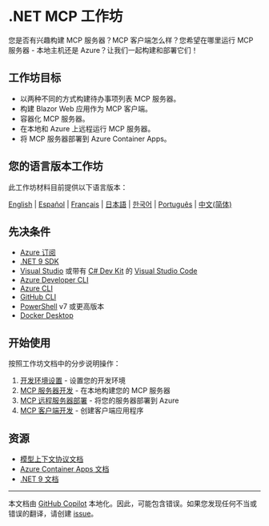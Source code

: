 # .NET MCP 工作坊

您是否有兴趣构建 MCP 服务器？MCP 客户端怎么样？您希望在哪里运行 MCP 服务器 - 本地主机还是 Azure？让我们一起构建和部署它们！

## 工作坊目标

- 以两种不同的方式构建待办事项列表 MCP 服务器。
- 构建 Blazor Web 应用作为 MCP 客户端。
- 容器化 MCP 服务器。
- 在本地和 Azure 上远程运行 MCP 服务器。
- 将 MCP 服务器部署到 Azure Container Apps。

## 您的语言版本工作坊

此工作坊材料目前提供以下语言版本：

[English](../../README.md) | [Español](../es-es/) | [Français](../fr-fr/) | [日本語](../ja-jp/) | [한국어](../ko-kr/) | [Português](../pt-br/) | [中文(简体)](./README.md)

## 先决条件

- [Azure 订阅](https://azure.microsoft.com/free)
- [.NET 9 SDK](https://dotnet.microsoft.com/download/dotnet/9.0)
- [Visual Studio](https://visualstudio.microsoft.com/vs) 或带有 [C# Dev Kit](https://marketplace.visualstudio.com/items?itemName=ms-dotnettools.csdevkit) 的 [Visual Studio Code](https://code.visualstudio.com)
- [Azure Developer CLI](https://learn.microsoft.com/azure/developer/azure-developer-cli/overview)
- [Azure CLI](https://learn.microsoft.com/cli/azure/what-is-azure-cli)
- [GitHub CLI](https://docs.github.com/github-cli/github-cli/about-github-cli)
- [PowerShell](https://learn.microsoft.com/powershell/scripting/overview) v7 或更高版本
- [Docker Desktop](https://docs.docker.com/desktop/)

## 开始使用

按照工作坊文档中的分步说明操作：

1. [开发环境设置](./docs/00-setup.md) - 设置您的开发环境
1. [MCP 服务器开发](./docs/01-mcp-server.md) - 在本地构建您的 MCP 服务器
1. [MCP 远程服务器部署](./docs/02-mcp-remote-server.md) - 将您的服务器部署到 Azure
1. [MCP 客户端开发](./docs/03-mcp-client.md) - 创建客户端应用程序

## 资源

- [模型上下文协议文档](https://modelcontextprotocol.io/)
- [Azure Container Apps 文档](https://learn.microsoft.com/azure/container-apps/)
- [.NET 9 文档](https://learn.microsoft.com/dotnet/)

---

本文档由 [GitHub Copilot](https://docs.github.com/copilot/about-github-copilot/what-is-github-copilot) 本地化。因此，可能包含错误。如果您发现任何不当或错误的翻译，请创建 [issue](../../issues)。